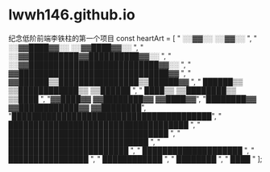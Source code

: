 # lwwh146.github.io
纪念低阶前端李铁柱的第一个项目
const heartArt = [
  "          ░░▓▓░░          ░░▓▓░░          ",
  "        ░░▓▓████▓▓░░  ░░▓▓████▓▓░░        ",
  "      ░░▓▓██████████▓▓██████████▓▓░░      ",
  "    ░░▓▓██████████████████████████▓▓░░    ",
  "    ▓▓██████████████████████████████▓▓    ",
  "  ▓▓██████▒▒████████████████▒▒██████▓▓  ",
  "  ██████▒▒  ▒▒████████████▒▒  ▒▒██████  ",
  "  ████▒▒      ▒▒████████▒▒      ▒▒████  ",
  "▓▓████▓▓      ▓▓████████▓▓      ▓▓████▓▓",
  "████████▓▓  ▓▓████████████▓▓  ▓▓████████",
  "████████████████████████████████████████",
  "  ████████████████████████████████████  ",
  "    ████████████████████████████████    ",
  "      ████████████████████████████      ",
  "        ████████████████████████        ",
  "          ████████████████████          ",
  "            ████████████████            ",
  "              ████████████              ",
  "                ████████                ",
  "                  ████                  "
];
